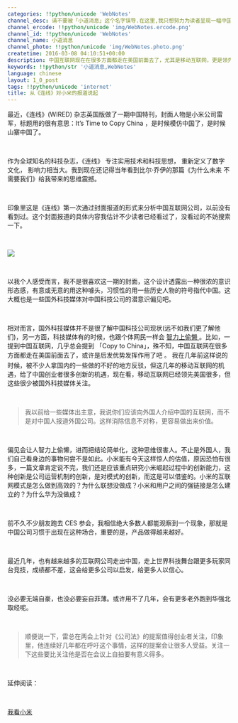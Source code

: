 ```yaml
---
categories: !!python/unicode 'WebNotes'
channel_desc: 请不要被「小道消息」这个名字误导.在这里,我只想努力为读者呈现一幅中国互联网的清明上河图.
channel_ercode: !!python/unicode 'img/WebNotes.ercode.png'
channel_id: !!python/unicode 'WebNotes'
channel_name: 小道消息
channel_photo: !!python/unicode 'img/WebNotes.photo.png'
createtime: 2016-03-08 04:10:51+00:00
description: 中国互联网现在在很多方面都走在美国前面去了，尤其是移动互联网，更是领先美国很多，但这些很少被国外科技媒体关注
keywords: !!python/str '小道消息,WebNotes'
language: chinese
layout: 1_0_post
tags: !!python/unicode 'internet'
title: 从《连线》对小米的报道说起
---
```

<div class="rich_media_content" id="js_content">
<p>
         最近，《连线》(WIRED) 杂志英国版做了一期中国特刊，封面人物是小米公司雷军，标题用的很有意思：It’s Time to Copy China ，是时候模仿中国了，是时候山寨中国了。
        </p>
<p>
<br/>
</p>
<p>
         作为全球知名的科技杂志，《连线》
         <span style="">
          专注实用技术和科技思想，
          <span style="">
           重新定义了数字文化，
          </span>
</span>
         影响力相当大。我到现在还记得当年看到比尔·乔伊的那篇《为什么未来
         <wbr style="color: rgb(84, 84, 84); font-family: arial, sans-serif; font-size: small; font-variant-ligatures: normal; font-variant-position: normal; font-variant-numeric: normal; font-variant-alternates: normal; font-variant-east-asian: normal; line-height: 18.2px; white-space: normal; widows: 1; background-color: rgb(255, 255, 255);"/>
         不需要我们》给我带来的思维震撼。
        </p>
<p>
<br/>
</p>
<p>
         印象里这是《连线》第一次通过封面报道的形式来分析中国互联网公司，以前没有看到过。这个封面报道的具体内容我估计不少读者已经看过了，没看过的不妨搜索一下。
        </p>
<p>
<br/>
</p>
<p>
<img data-ratio="1.3935309973045822" data-s="300,640" data-src="" data-type="jpeg" data-w="371" src="{{ '/img/ow5rEn8QGlEY3EEeuVpAt5I3mVOPRdyic8k8RiahyTs7c1T2WOX6vKhgCAibfpEvCuDBia8AFpCMkO9Gh7iciarppZmw.jpeg' | prepend: site.img | replace: '//','/' }}"/>
<br/>
</p>
<p>
<br/>
</p>
<p>
         以我个人感受而言，我不是很喜欢这一期的封面，这个设计透露出一种很浓的意识形态感，有意或无意的用这种噱头，习惯性的用一些历史人物的符号指代中国。这大概也是一些国外科技媒体对中国科技公司的潜意识偏见吧。
        </p>
<p>
<br/>
</p>
<p>
         相对而言，国外科技媒体并不是很了解中国科技公司现状(远不如我们更了解他们)，另一方面，科技媒体有的时候，也跟个体网民一样会
         <a data_ue_src="http://mp.weixin.qq.com/s?__biz=MjM5ODIyMTE0MA==&amp;mid=200142171&amp;idx=1&amp;sn=17ded318f53bc2d5ab7f1dc611057980&amp;scene=21#wechat_redirect" href="http://mp.weixin.qq.com/s?__biz=MjM5ODIyMTE0MA==&amp;mid=200142171&amp;idx=1&amp;sn=17ded318f53bc2d5ab7f1dc611057980&amp;scene=21#wechat_redirect" target="_blank">
          智力上偷懒
         </a>
         。比如，一提到中国互联网，几乎总会提到 「Copy to China」，殊不知，中国互联网在很多方面都走在美国前面去了，或许是后发优势发挥作用了吧
         <span style="color: rgb(51, 51, 51); font-family: arial, 宋体, sans-serif; font-size: 14px; font-variant-ligatures: normal; font-variant-position: normal; font-variant-numeric: normal; font-variant-alternates: normal; font-variant-east-asian: normal; line-height: 24px; text-indent: 28px;  widows: 1; background-color: rgb(255, 255, 255);">
          。
         </span>
         我在几年前这样说的时候，被不少人拿国内的一些做的不好的地方反驳，但这几年的移动互联网的机遇，给了中国创业者很多创新的机遇，现在看，移动互联网已经领先美国很多，但这些很少被国外科技媒体关注。
        </p>
<p>
<br/>
</p>
<blockquote>
<p>
          我以前给一些媒体出主意，我说你们应该向外国人介绍中国的互联网，而不是对中国人报道外国公司。这样消除信息不对称，更容易做出来价值。
         </p>
</blockquote>
<p>
<br/>
</p>
<p>
         偏见会让人智力上偷懒，进而把结论简单化，这种思维很害人。不止是外国人，我们自己看身边的事物何尝不是如此。小米能有今天这样惊人的估值，原因恐怕有很多，一篇文章肯定说不完，我们还是应该重点研究小米崛起过程中的创新能力，这种创新是公司运营机制的创新，是对模式的创新，而这是可以借鉴的。小米的互联网模式是怎么做到高效的？为什么联想没做成？小米和用户之间的强链接是怎么建立的？为什么华为没做成？
        </p>
<p>
<br/>
</p>
<p>
         前不久不少朋友跑去 CES 参会，我相信绝大多数人都能观察到一个现象，那就是中国公司习惯于出现在这种场合，重要的是，产品做得越来越好。
        </p>
<p>
<br/>
</p>
<p>
         最近几年，也有越来越多的互联网公司走出中国，走上世界科技舞台跟更多玩家同台竞技，成绩都不差，这会给更多公司以启发，给更多人以信心。
        </p>
<p>
<br/>
</p>
<p>
         没必要无端自豪，也没必要妄自菲薄。或许用不了几年，会有更多老外跑到华强北取经呢。
        </p>
<p>
<br/>
</p>
<blockquote>
<p>
          顺便说一下，雷总在两会上针对《公司法》的提案值得创业者关注，印象里，他连续好几年都在呼吁这个事情，这样的提案会让很多人受益。关注一下这些要比关注他是否在会议上自拍要有意义得多。
         </p>
</blockquote>
<p>
<br/>
</p>
<p>
         延伸阅读：
        </p>
<p>
<br/>
</p>
<p>
<a data_ue_src="http://mp.weixin.qq.com/s?__biz=MjM5ODIyMTE0MA==&amp;mid=401848793&amp;idx=1&amp;sn=069cfb817eb0f184c08915838dcccf91&amp;scene=21#wechat_redirect" href="http://mp.weixin.qq.com/s?__biz=MjM5ODIyMTE0MA==&amp;mid=401848793&amp;idx=1&amp;sn=069cfb817eb0f184c08915838dcccf91&amp;scene=21#wechat_redirect" target="_blank">
          我看小米
         </a>
<br/>
</p>
<p>
<br/>
</p>
</div>